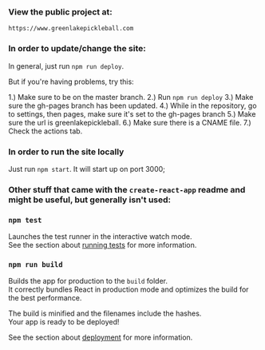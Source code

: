 ### View the public project at:

`https://www.greenlakepickleball.com`

### In order to update/change the site:

In general, just run `npm run deploy`.

But if you're having problems, try this:

1.)  Make sure to be on the master branch.
2.)  Run `npm run deploy`
3.)  Make sure the gh-pages branch has been updated.
4.)  While in the repository, go to settings, then pages, make sure it's set to the gh-pages branch
5.)  Make sure the url is greenlakepickleball.
6.)  Make sure there is a CNAME file.
7.)  Check the actions tab.

### In order to run the site locally

Just run `npm start`.  It will start up on port 3000;




### Other stuff that came with the `create-react-app` readme and might be useful, but generally isn't used:


### `npm test`

Launches the test runner in the interactive watch mode.\
See the section about [running tests](https://facebook.github.io/create-react-app/docs/running-tests) for more information.

### `npm run build`

Builds the app for production to the `build` folder.\
It correctly bundles React in production mode and optimizes the build for the best performance.

The build is minified and the filenames include the hashes.\
Your app is ready to be deployed!

See the section about [deployment](https://facebook.github.io/create-react-app/docs/deployment) for more information.
